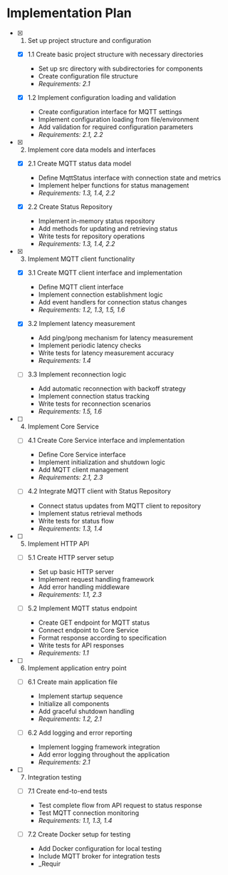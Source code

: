 # Implementation Plan

- [x] 1. Set up project structure and configuration
  - [x] 1.1 Create basic project structure with necessary directories
    - Set up src directory with subdirectories for components
    - Create configuration file structure
    - _Requirements: 2.1_

  - [x] 1.2 Implement configuration loading and validation
    - Create configuration interface for MQTT settings
    - Implement configuration loading from file/environment
    - Add validation for required configuration parameters
    - _Requirements: 2.1, 2.2_

- [x] 2. Implement core data models and interfaces

  - [x] 2.1 Create MQTT status data model

    - Define MqttStatus interface with connection state and metrics
    - Implement helper functions for status management
    - _Requirements: 1.3, 1.4, 2.2_

  - [x] 2.2 Create Status Repository

    - Implement in-memory status repository
    - Add methods for updating and retrieving status
    - Write tests for repository operations
    - _Requirements: 1.3, 1.4, 2.2_

- [x] 3. Implement MQTT client functionality
  - [x] 3.1 Create MQTT client interface and implementation
    - Define MQTT client interface
    - Implement connection establishment logic
    - Add event handlers for connection status changes
    - _Requirements: 1.2, 1.3, 1.5, 1.6_

  - [x] 3.2 Implement latency measurement
    - Add ping/pong mechanism for latency measurement
    - Implement periodic latency checks
    - Write tests for latency measurement accuracy
    - _Requirements: 1.4_

  - [ ] 3.3 Implement reconnection logic
    - Add automatic reconnection with backoff strategy
    - Implement connection status tracking
    - Write tests for reconnection scenarios
    - _Requirements: 1.5, 1.6_

- [ ] 4. Implement Core Service
  - [ ] 4.1 Create Core Service interface and implementation
    - Define Core Service interface
    - Implement initialization and shutdown logic
    - Add MQTT client management
    - _Requirements: 2.1, 2.3_

  - [ ] 4.2 Integrate MQTT client with Status Repository
    - Connect status updates from MQTT client to repository
    - Implement status retrieval methods
    - Write tests for status flow
    - _Requirements: 1.3, 1.4_

- [ ] 5. Implement HTTP API
  - [ ] 5.1 Create HTTP server setup
    - Set up basic HTTP server
    - Implement request handling framework
    - Add error handling middleware
    - _Requirements: 1.1, 2.3_

  - [ ] 5.2 Implement MQTT status endpoint
    - Create GET endpoint for MQTT status
    - Connect endpoint to Core Service
    - Format response according to specification
    - Write tests for API responses
    - _Requirements: 1.1_

- [ ] 6. Implement application entry point
  - [ ] 6.1 Create main application file
    - Implement startup sequence
    - Initialize all components
    - Add graceful shutdown handling
    - _Requirements: 1.2, 2.1_

  - [ ] 6.2 Add logging and error reporting
    - Implement logging framework integration
    - Add error logging throughout the application
    - _Requirements: 2.1_

- [ ] 7. Integration testing
  - [ ] 7.1 Create end-to-end tests
    - Test complete flow from API request to status response
    - Test MQTT connection monitoring
    - _Requirements: 1.1, 1.3, 1.4_

  - [ ] 7.2 Create Docker setup for testing
    - Add Docker configuration for local testing
    - Include MQTT broker for integration tests
    - _Requir
